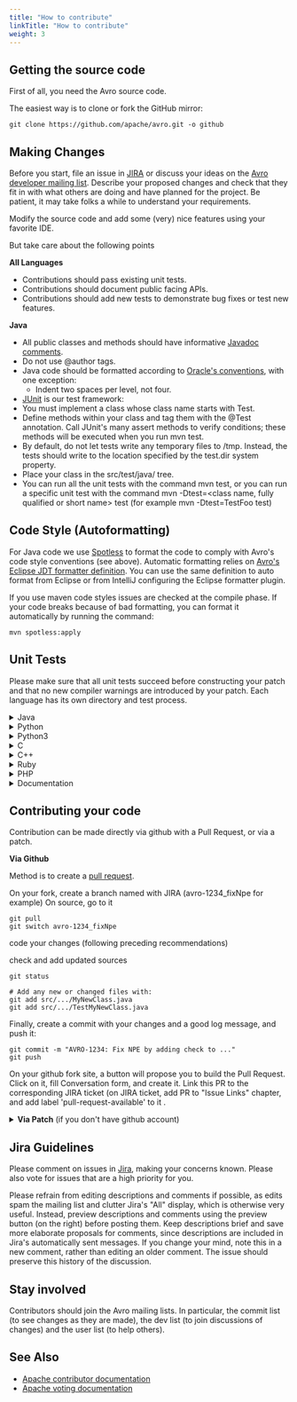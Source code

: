 ```yaml
---
title: "How to contribute"
linkTitle: "How to contribute"
weight: 3
---
```


<!--

 Licensed to the Apache Software Foundation (ASF) under one
 or more contributor license agreements.  See the NOTICE file
 distributed with this work for additional information
 regarding copyright ownership.  The ASF licenses this file
 to you under the Apache License, Version 2.0 (the
 "License"); you may not use this file except in compliance
 with the License.  You may obtain a copy of the License at

   https://www.apache.org/licenses/LICENSE-2.0

 Unless required by applicable law or agreed to in writing,
 software distributed under the License is distributed on an
 "AS IS" BASIS, WITHOUT WARRANTIES OR CONDITIONS OF ANY
 KIND, either express or implied.  See the License for the
 specific language governing permissions and limitations
 under the License.

-->

## Getting the source code

First of all, you need the Avro source code.

The easiest way is to clone or fork the GitHub mirror:

```shell
git clone https://github.com/apache/avro.git -o github
```


## Making Changes

Before you start, file an issue in [JIRA](https://issues.apache.org/jira/browse/AVRO) or discuss your ideas on the [Avro developer mailing list](http://avro.apache.org/mailing_lists.html). Describe your proposed changes and check that they fit in with what others are doing and have planned for the project. Be patient, it may take folks a while to understand your requirements.

Modify the source code and add some (very) nice features using your favorite IDE.

But take care about the following points

**All Languages**
- Contributions should pass existing unit tests.
- Contributions should document public facing APIs.
- Contributions should add new tests to demonstrate bug fixes or test new features.

**Java**

- All public classes and methods should have informative [Javadoc comments](https://www.oracle.com/fr/technical-resources/articles/java/javadoc-tool.html).
- Do not use @author tags.
- Java code should be formatted according to [Oracle's conventions](https://www.oracle.com/java/technologies/javase/codeconventions-introduction.html), with one exception:
  - Indent two spaces per level, not four.
- [JUnit](http://www.junit.org/) is our test framework:
- You must implement a class whose class name starts with Test.
- Define methods within your class and tag them with the @Test annotation. Call JUnit's many assert methods to verify conditions; these methods will be executed when you run mvn test.
- By default, do not let tests write any temporary files to /tmp. Instead, the tests should write to the location specified by the test.dir system property.
- Place your class in the src/test/java/ tree.
- You can run all the unit tests with the command mvn test, or you can run a specific unit test with the command mvn -Dtest=<class name, fully qualified or short name> test (for example mvn -Dtest=TestFoo test)


## Code Style (Autoformatting)

For Java code we use [Spotless](https://github.com/diffplug/spotless/) to format the code to comply with Avro's code style conventions (see above). Automatic formatting relies on [Avro's Eclipse JDT formatter definition](https://github.com/apache/avro/blob/master/lang/java/eclipse-java-formatter.xml). You can use the same definition to auto format from Eclipse or from IntelliJ configuring the Eclipse formatter plugin.

If you use maven code styles issues are checked at the compile phase. If your code breaks because of bad formatting, you can format it automatically by running the command:
```shell
mvn spotless:apply
```

## Unit Tests

Please make sure that all unit tests succeed before constructing your patch and that no new compiler warnings are introduced by your patch. Each language has its own directory and test process.

<details><summary>Java</summary>

```shell
cd avro-trunk/lang/java
mvn clean test
```
</details>

<details><summary>Python</summary>

```shell
cd avro-trunk/lang/py
ant clean test
```
</details>

<details><summary>Python3</summary>

```shell
cd avro-trunk/lang/py3
./setup.py build test
```
</details>

<details><summary>C</summary>

```shell
cd avro-trunk/lang/c
./build.sh clean
./build.sh test
```
</details>

<details><summary>C++</summary>

```shell
cd avro-trunk/lang/c++
./build.sh clean test
```
</details>

<details><summary>Ruby</summary>

```shell
cd avro-trunk/lang/ruby
gem install echoe
rake clean test
```
</details>

<details><summary>PHP</summary>

```shell
cd avro-trunk/lang/php
./build.sh clean
./build.sh test
```

</details>

<details><summary>Documentation</summary>

Please also check the documentation.
Java

```shell
mvn compile
mvn javadoc:aggregate
firefox target/site/apidocs/index.html
```

Examine all public classes you've changed to see that documentation is complete, informative, and properly formatted. Your patch must not generate any javadoc warnings.
</details>

## Contributing your code

Contribution can be made directly via github with a Pull Request, or via a patch.

**Via Github**

Method is to create a [pull request](https://help.github.com/articles/using-pull-requests/).

On your fork, create a branch named with JIRA (avro-1234_fixNpe for example) 
On source, go to it
```shell
git pull
git switch avro-1234_fixNpe
```

code your changes (following preceding recommendations)

check and add updated sources
```shell
git status

# Add any new or changed files with:
git add src/.../MyNewClass.java
git add src/.../TestMyNewClass.java
```

Finally, create a commit with your changes and a good log message, and push it:
```shell
git commit -m "AVRO-1234: Fix NPE by adding check to ..."
git push
```
On your github fork site, a button will propose you to build the Pull Request.
Click on it, fill Conversation form, and create it.
Link this PR to the corresponding JIRA ticket (on JIRA ticket, add PR to "Issue Links" chapter, and add label 'pull-request-available' to it .


<details><summary><b>Via Patch</b> (if you don't have github account)</summary>
<blockquote>
<details><summary><b>Clone avro repository</b></summary> 

```shell
git clone https://github.com/apache/avro.git
```
</details>
code your changes (following preceding recommendations)
<details><summary><b>Creating a patch</b></summary>

In order to create a patch, type:
git diff > AVRO-1234.patch

This will report all modifications done on Avro sources on your local disk and save them into the AVRO-1234.patch file. Read the patch file.
Make sure it includes ONLY the modifications required to fix a single issue.

Please do not:
```
reformat code unrelated to the bug being fixed: formatting changes should be separate patches/commits.
comment out code that is now obsolete: just remove it.
insert comments around each change, marking the change: folks can use subversion to figure out what's changed and by whom.
make things public which are not required by end users.
```
Please do:
```
try to adhere to the coding style of files you edit;
comment code whose function or rationale is not obvious;
update documentation (e.g., package.html files, this wiki, etc.)
name the patch file after the JIRA – AVRO-<JIRA#>.patch
```
</details>

<details><summary><b>Applying a patch</b></summary>

To apply a patch either you generated or found from JIRA, you can issue

patch -p0 < AVRO-<JIRA#>.patch

if you just want to check whether the patch applies you can run patch with --dry-run option

patch -p0 --dry-run < AVRO-<JIRA#>.patch

If you are an Eclipse user, you can apply a patch by:

    Right click project name in Package Explorer
    Team -> Apply Patch

Finally, patches should be ''attached'' to an issue report in JIRA via the '''Attach File''' link on the issue's Jira. Please add a comment that asks for a code review following our code review checklist.
</details>
<details><summary><b>Contributing your patch</b></summary>

When you believe that your patch is ready to be committed, select the '''Submit Patch''' link on the issue's Jira.

Folks should run tests before selecting '''Submit Patch'''. Tests should all pass. Javadoc should report '''no''' warnings or errors. Submitting patches that fail tests is frowned on (unless the failure is not actually due to the patch).

If your patch involves performance optimizations, they should be validated by benchmarks that demonstrate an improvement.

If your patch creates an incompatibility with the latest major release, then you must set the '''Incompatible change''' flag on the issue's Jira 'and' fill in the '''Release Note''' field with an explanation of the impact of the incompatibility and the necessary steps users must take.

If your patch implements a major feature or improvement, then you must fill in the '''Release Note''' field on the issue's Jira with an explanation of the feature that will be comprehensible by the end user.

Once you have submitted your patch, a committer should evaluate it within a few days and either: commit it; or reject it with an explanation.

Please be patient. Committers are busy people too. If no one responds to your patch after a few days, please make friendly reminders. Please incorporate other's suggestions into your patch if you think they're reasonable. Finally, remember that even a patch that is not committed is useful to the community.

Should your patch be rejected, select the '''Resume Progress''' on the issue's Jira, upload a new patch with necessary fixes, and then select the **Submit Patch** link again.

In many cases a patch may need to be updated based on review comments. In this case the updated patch should be re-attached to the Jira with the name name. Jira will archive the older version of the patch and make the new patch the active patch. This will enable a history of patches on the Jira. As stated above patch naming is generally AVRO-#.patch where AVRO-# is the id of the Jira issue.

Committers: for non-trivial changes, it is best to get another committer to review your patches before commit. Use Submit Patch link like other contributors, and then wait for a "+1" from another committer before committing. Please also try to frequently review things in the patch queue.

</details>

<details><summary><b>Committing Guidelines for committers</b></summary>

Apply the patch uploaded by the user or check out their pull request. Edit the CHANGES.txt file, adding a description of the change, including the bug number it fixes. Add it to the appropriate section - BUGFIXES, IMPROVEMENTS, NEW FEATURES. Please follow the format in CHANGES.txt file. While adding an entry please add it to the end of a section. Use the same entry for the first line of the git commit message.

Changes are normally committed to master first, then, if they're backward-compatible, cherry-picked to a branch.

When you commit a change, resolve the issue in Jira. When resolving, always set the fix version and assign the issue. Set the fix version to either to the next minor release if the change is compatible and will be merged to that branch, or to the next major release if the change is incompatible and will only be committed to trunk. Assign the issue to the primary author of the patch. If the author is not in the list of project contributors, edit their Jira roles and make them an Avro contributor.
</details>
</blockquote>
</details>

## Jira Guidelines

Please comment on issues in [Jira](https://issues.apache.org/jira/projects/AVRO/issues), making your concerns known. Please also vote for issues that are a high priority for you.

Please refrain from editing descriptions and comments if possible, as edits spam the mailing list and clutter Jira's "All" display, which is otherwise very useful. Instead, preview descriptions and comments using the preview button (on the right) before posting them. Keep descriptions brief and save more elaborate proposals for comments, since descriptions are included in Jira's automatically sent messages. If you change your mind, note this in a new comment, rather than editing an older comment. The issue should preserve this history of the discussion.

## Stay involved

Contributors should join the Avro mailing lists. In particular, the commit list (to see changes as they are made), the dev list (to join discussions of changes) and the user list (to help others).

## See Also

- [Apache contributor documentation](http://www.apache.org/dev/contributors.html)
- [Apache voting documentation](http://www.apache.org/foundation/voting.html)
